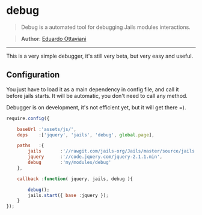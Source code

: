 # debug

> Debug is a automated tool for debugging Jails modules interactions.

>**Author**: [Eduardo Ottaviani](//github.com/Javiani)

---

This is a very simple debugger, it's still very beta, but very easy and useful.

## Configuration

You just have to load it as a main dependency in config file, and call it before jails starts.
It will be automatic, you don't need to call any method.

Debugger is on development, it's not efficient yet, but it will get there =).

```js
require.config({

    baseUrl :'assets/js/',
    deps    :['jquery', 'jails', 'debug', global.page],

    paths   :{
        jails		:'//rawgit.com/jails-org/Jails/master/source/jails.min',
        jquery 		:'//code.jquery.com/jquery-2.1.1.min',
        debug		:'my/modules/debug'
    },

    callback :function( jquery, jails, debug ){

        debug();
        jails.start({ base :jquery });
    }
});

```
